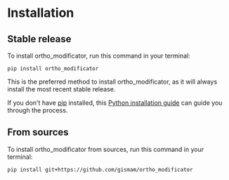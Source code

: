 # Installation

## Stable release

To install ortho_modificator, run this command in your terminal:

```
pip install ortho_modificator
```

This is the preferred method to install ortho_modificator, as it will always install the most recent stable release.

If you don't have [pip](https://pip.pypa.io) installed, this [Python installation guide](http://docs.python-guide.org/en/latest/starting/installation/) can guide you through the process.

## From sources

To install ortho_modificator from sources, run this command in your terminal:

```
pip install git+https://github.com/gismam/ortho_modificator
```

